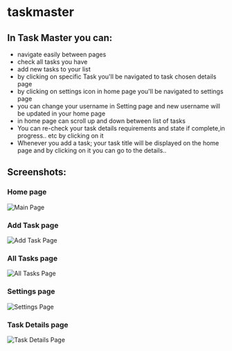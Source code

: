 # taskmaster

## In Task Master you can:

 - navigate easily between pages
 - check all tasks you have
 - add new tasks to your list
 - by clicking on specific Task you'll be navigated to task chosen details page
 - by clicking on settings icon in home page you'll be navigated to settings page
 - you can change your username in Setting page and new username will be updated in your home page
 - in home page can scroll up and down between list of tasks
 - You can re-check your task details requirements and state if complete,in progress.. etc by clicking on it
 - Whenever you add a task; your task title will be displayed on the home page and by clicking on it you can go to the details..


## Screenshots:

### Home page
![Main Page](screenshots/home29.png)
### Add Task page
![Add Task Page](screenshots/sc3.png)
### All Tasks page
![All Tasks Page](screenshots/sc2.png)
### Settings page
![Settings Page](screenshots/settings.png)
### Task Details page
![Task Details Page](screenshots/details29.png)



